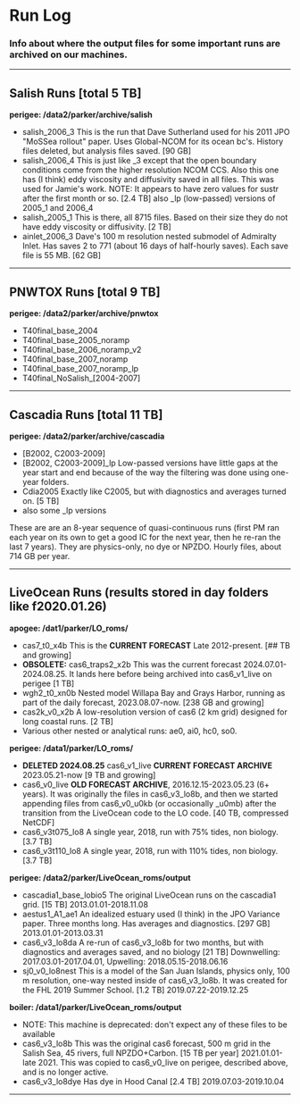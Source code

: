 # Run Log

### Info about where the output files for some important runs are archived on our machines.

---

## Salish Runs [total 5 TB]

**perigee: /data2/parker/archive/salish**

- salish_2006_3 This is the run that Dave Sutherland used for his 2011 JPO "MoSSea rollout" paper. Uses Global-NCOM for its ocean bc's. History files deleted, but analysis files saved. [90 GB]
- salish_2006_4 This is just like _3 except that the open boundary conditions come from the higher resolution NCOM CCS. Also this one has (I think) eddy viscosity and diffusivity saved in all files. This was used for Jamie's work. NOTE: It appears to have zero values for sustr after the first month or so. [2.4 TB]
also _lp (low-passed) versions of 2005_1 and 2006_4
- salish_2005_1 This is there, all 8715 files. Based on their size they do not have eddy viscosity or diffusivity. [2 TB]
- ainlet_2006_3 Dave's 100 m resolution nested submodel of Admiralty Inlet. Has saves 2 to 771 (about 16 days of half-hourly saves). Each save file is 55 MB. [62 GB]

---

## PNWTOX Runs [total 9 TB]

**perigee: /data2/parker/archive/pnwtox**

- T40final_base_2004
- T40final_base_2005_noramp
- T40final_base_2006_noramp_v2
- T40final_base_2007_noramp
- T40final_base_2007_noramp_lp
- T40final_NoSalish_[2004-2007]

---

## Cascadia Runs [total 11 TB]

**perigee: /data2/parker/archive/cascadia**

- [B2002, C2003-2009]
- [B2002, C2003-2009]_lp Low-passed versions have little gaps at the year start and end because of the way the filtering was done using one-year folders.
- Cdia2005 Exactly like C2005, but with diagnostics and averages turned on. [5 TB]
- also some _lp versions

These are are an 8-year sequence of quasi-continuous runs (first PM ran each year on its own to get a good IC for the next year, then he re-ran the last 7 years). They are physics-only, no dye or NPZDO. Hourly files, about 714 GB per year.

---

## LiveOcean Runs (results stored in day folders like f2020.01.26)

**apogee: /dat1/parker/LO_roms/**

- cas7_t0_x4b This is the **CURRENT FORECAST** Late 2012-present. [## TB and growing]
- **OBSOLETE:** cas6_traps2_x2b This was the current forecast 2024.07.01-2024.08.25. It lands here before being archived into cas6_v1_live on perigee [1 TB]
- wgh2_t0_xn0b Nested model Willapa Bay and Grays Harbor, running as part of the daily forecast, 2023.08.07-now. [238 GB and growing]
- cas2k_v0_x2b A low-resolution version of cas6 (2 km grid) designed for long coastal runs. [2 TB]
- Various other nested or analytical runs: ae0, ai0, hc0, so0.

**perigee: /data1/parker/LO_roms/**

- **DELETED 2024.08.25** cas6_v1_live **CURRENT FORECAST ARCHIVE** 2023.05.21-now [9 TB and growing]
- cas6_v0_live **OLD FORECAST ARCHIVE**, 2016.12.15-2023.05.23 (6+ years). It was originally the files in cas6_v3_lo8b, and then we started appending files from cas6_v0_u0kb (or occasionally _u0mb) after the transition from the LiveOcean code to the LO code. [40 TB, compressed NetCDF]
- cas6_v3t075_lo8 A single year, 2018, run with 75% tides, non biology. [3.7 TB]
- cas6_v3t110_lo8 A single year, 2018, run with 110% tides, non biology. [3.7 TB]

**perigee: /data2/parker/LiveOcean_roms/output**

- cascadia1_base_lobio5 The original LiveOcean runs on the cascadia1 grid. [15 TB] 2013.01.01-2018.11.08
- aestus1_A1_ae1 An idealized estuary used (I think) in the JPO Variance paper. Three months long. Has averages and diagnostics. [297 GB] 2013.01.01-2013.03.31
- cas6_v3_lo8da A re-run of cas6_v3_lo8b for two months, but with diagnostics and averages saved, and no biology [21 TB] Downwelling: 2017.03.01-2017.04.01, Upwelling: 2018.05.15-2018.06.16
- sj0_v0_lo8nest This is a model of the San Juan Islands, physics only, 100 m resolution, one-way nested inside of cas6_v3_lo8b. It was created for the FHL 2019 Summer School. [1.2 TB] 2019.07.22-2019.12.25

**boiler: /data1/parker/LiveOcean_roms/output**
- NOTE: This machine is deprecated: don't expect any of these files to be available
- cas6_v3_lo8b This was the original cas6 forecast, 500 m grid in the Salish Sea, 45 rivers, full NPZDO+Carbon. [15 TB per year] 2021.01.01-late 2021. This was copied to cas6_v0_live on perigee, described above, and is no longer active.
- cas6_v3_lo8dye Has dye in Hood Canal [2.4 TB] 2019.07.03-2019.10.04

---
